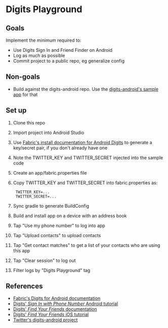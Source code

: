 # Digits Playground

## Goals

Implement the minimum required to:

* Use Digits Sign In and Friend Finder on Android
* Log as much as possible
* Commit project to a public repo, eg generalize config


## Non-goals

* Build against the digits-android repo. Use the [digits-android's sample app](https://github.com/twitter/digits-android/tree/master/samples/app) for that


## Set up

1. Clone this repo
1. Import project into Android Studio
1. Use [Fabric's install documentation for Android Digits](https://fabric.io/kits/android/digits/install) to generate a key/secret pair, if you don't already have one
1. Note the TWITTER_KEY and TWITTER_SECRET injected into the sample code
1. Create an app/fabric.properties file
1. Copy TWITTER_KEY and TWITTER_SECRET into fabric.properties as:

        TWITTER_KEY=...
        TWITTER_SECRET=...

1. Sync gradle to generate BuildConfig
1. Build and install app on a device with an address book
1. Tap "Use my phone number" to log into app
1. Tap "Upload contacts" to upload contacts
1. Tap "Get contact matches" to get a list of your contacts who are using this app
1. Tap "Clear session" to log out
1. Filter logs by "Digits Playground" tag


## References

* [Fabric's Digits for Android documentation](https://fabric.io/kits/android/digits)
* [Digits' _Sign In with Phone Number_ Android tutorial](https://fabric.io/kits/android/digits/features)
* [Digits' _Find Your Friends_ documentation](https://docs.fabric.io/android/digits/find-friends.html)
* [Digits' _Find Your Friends_ iOS tutorial](https://fabric.io/kits/ios/digits/features)
* [Twitter's digits-android project](https://github.com/twitter/digits-android)
